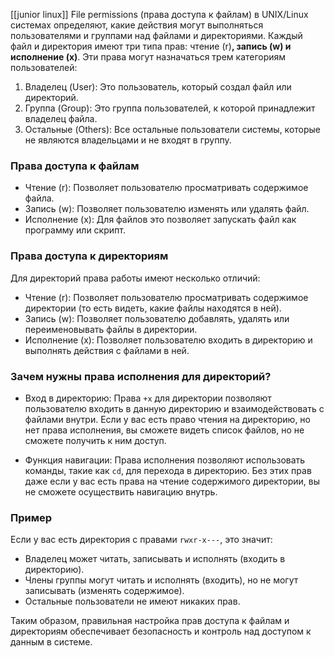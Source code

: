 [[junior linux]]
File permissions (права доступа к файлам) в UNIX/Linux системах определяют, какие действия могут выполняться пользователями и группами над файлами и директориями. Каждый файл и директория имеют три типа прав: чтение (r)**, запись (w) и исполнение (x)**. Эти права могут назначаться трем категориям пользователей:

1. Владелец (User): Это пользователь, который создал файл или директорий.
2. Группа (Group): Это группа пользователей, к которой принадлежит владелец файла.
3. Остальные (Others): Все остальные пользователи системы, которые не являются владельцами и не входят в группу.

### Права доступа к файлам

- Чтение (r): Позволяет пользователю просматривать содержимое файла.
- Запись (w): Позволяет пользователю изменять или удалять файл.
- Исполнение (x): Для файлов это позволяет запускать файл как программу или скрипт.

### Права доступа к директориям

Для директорий права работы имеют несколько отличий:

- Чтение (r): Позволяет пользователю просматривать содержимое директории (то есть видеть, какие файлы находятся в ней).
- Запись (w): Позволяет пользователю добавлять, удалять или переименовывать файлы в директории.
- Исполнение (x): Позволяет пользователю входить в директорию и выполнять действия с файлами в ней.

### Зачем нужны права исполнения для директорий?

- Вход в директорию: Права `+x` для директории позволяют пользователю входить в данную директорию и взаимодействовать с файлами внутри. Если у вас есть право чтения на директорию, но нет права исполнения, вы сможете видеть список файлов, но не сможете получить к ним доступ.
  
- Функция навигации: Права исполнения позволяют использовать команды, такие как `cd`, для перехода в директорию. Без этих прав даже если у вас есть права на чтение содержимого директории, вы не сможете осуществить навигацию внутрь.

### Пример

Если у вас есть директория с правами `rwxr-x---`, это значит:

- Владелец может читать, записывать и исполнять (входить в директорию).
- Члены группы могут читать и исполнять (входить), но не могут записывать (изменять содержимое).
- Остальные пользователи не имеют никаких прав.

Таким образом, правильная настройка прав доступа к файлам и директориям обеспечивает безопасность и контроль над доступом к данным в системе.